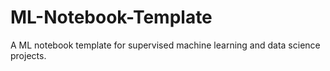 # ML-Notebook-Template

A ML notebook template for supervised machine learning and data science projects.
